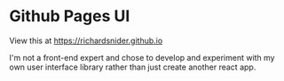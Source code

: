 # Github Pages UI

View this at https://richardsnider.github.io

I'm not a front-end expert and chose to develop and experiment with my own user interface library rather than just create another react app.
